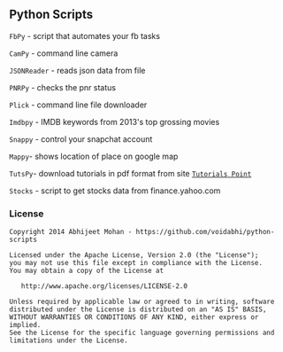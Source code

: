 ## Python Scripts

`FbPy` - script that automates your fb tasks

`CamPy` - command line camera

`JSONReader` - reads json data from file

`PNRPy` - checks the pnr status 

`Plick` - command line file downloader

`Imdbpy` - IMDB keywords from 2013's top grossing movies

`Snappy` - control your snapchat account

`Mappy`-  shows location of place on google map

`TutsPy`- download tutorials in pdf format from site [`Tutorials Point`](http://www.tutorialspoint.com)

`Stocks` - script to get stocks data from finance.yahoo.com

### License

```
Copyright 2014 Abhijeet Mohan - https://github.com/voidabhi/python-scripts

Licensed under the Apache License, Version 2.0 (the "License");
you may not use this file except in compliance with the License.
You may obtain a copy of the License at

   http://www.apache.org/licenses/LICENSE-2.0

Unless required by applicable law or agreed to in writing, software
distributed under the License is distributed on an "AS IS" BASIS,
WITHOUT WARRANTIES OR CONDITIONS OF ANY KIND, either express or implied.
See the License for the specific language governing permissions and
limitations under the License.
```
